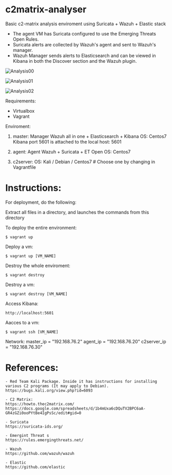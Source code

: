 # c2matrix-analyser

Basic c2-matrix analysis enviroment using Suricata + Wazuh + Elastic stack 


- The agent VM has Suricata configured to use the Emerging Threats Open Rules.
- Suricata alerts are collected by Wazuh's agent and sent to Wazuh's manager. 
- Wazuh Manager sends alerts to Elasticsearch and can be viewed in Kibana in both the Discover section and the Wazuh plugin.

![Analysis00](https://github.com/eortizbrossard/c2matrix-evaluation/blob/master/images/suricata00.png)

![Analysis01](https://github.com/eortizbrossard/c2matrix-evaluation/blob/master/images/suricata01.png)

![Analysis02](https://github.com/eortizbrossard/c2matrix-evaluation/blob/master/images/suricata02.png)

Requirements:
- Virtualbox
- Vagrant

Enviroment:
1. master: Manager Wazuh all in one + Elasticsearch + Kibana
OS: Centos7
Kibana port 5601 is attached to the local host: 5601

2. agent:  Agent Wazuh + Suricata + ET Open
OS: Centos7

3. c2server:
OS: Kali / Debian / Centos7  # Choose one by changing in Vagrantfile

# Instructions:
For deployment, do the following:

Extract all files in a directory, and launches the commands from this directory

To deploy the entire environment:
```
$ vagrant up
``` 
Deploy a vm:
```
$ vagrant up [VM_NAME]
```
Destroy the whole enviroment:
```
$ vagrant destroy  
```
Destroy a vm:
```
$ vagrant destroy [VM_NAME]
```
Access Kibana:
```
http://localhost:5601 
```
Aacces to a vm:
```
$ vagrant ssh [VM_NAME]
```
Network: 
master_ip = "192.168.76.2"
agent_ip = "192.168.76.20"
c2server_ip = "192.168.76.30"

# References:
```
- Red Team Kali Package. Inside it has instructions for installing various C2 programs (It may apply to Debian).
https://bugs.kali.org/view.php?id=6093

- C2 Matrix:
https://howto.thec2matrix.com/
https://docs.google.com/spreadsheets/d/1b4mUxa6cDQuTV2BPC6aA-GR4zGZi0ooPYtBe4IgPsSc/edit#gid=0

- Suricata
https://suricata-ids.org/

- Emergint Threat s
https://rules.emergingthreats.net/

- Wazuh
https://github.com/wazuh/wazuh

- Elastic
https://github.com/elastic
```
